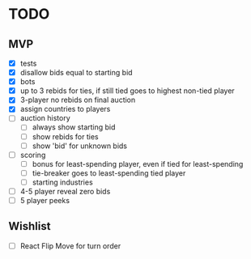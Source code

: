 # TODO

## MVP

- [x] tests
- [x] disallow bids equal to starting bid
- [x] bots
- [x] up to 3 rebids for ties, if still tied goes to highest non-tied player
- [x] 3-player no rebids on final auction
- [x] assign countries to players
- [ ] auction history
  - [ ] always show starting bid
  - [ ] show rebids for ties
  - [ ] show 'bid' for unknown bids
- [ ] scoring
  - [ ] bonus for least-spending player, even if tied for least-spending
  - [ ] tie-breaker goes to least-spending tied player
  - [ ] starting industries
- [ ] 4-5 player reveal zero bids
- [ ] 5 player peeks

## Wishlist

- [ ] React Flip Move for turn order
